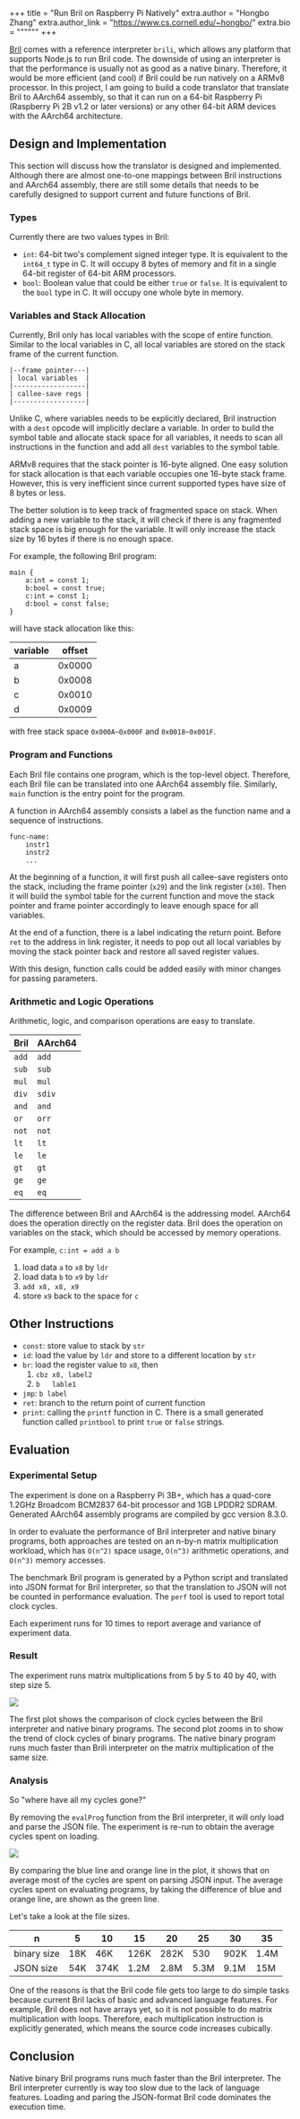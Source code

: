 +++
title = "Run Bril on Raspberry Pi Natively"
extra.author = "Hongbo Zhang"
extra.author_link = "https://www.cs.cornell.edu/~hongbo/"
extra.bio = """"""
+++

[Bril][] comes with a reference interpreter `brili`, 
which allows any platform that supports Node.js to run Bril code.
The downside of using an interpreter is that
the performance is usually not as good as a native binary.
Therefore, it would be more efficient (and cool) if Bril could be run natively on a ARMv8 processor.
In this project, I am going to build a code translator that
translate Bril to AArch64 assembly,
so that it can run on a 64-bit Raspberry Pi (Raspberry Pi 2B v1.2 or later versions)
or any other 64-bit ARM devices with the AArch64 architecture.

[bril]: https://github.com/sampsyo/bril

## Design and Implementation

This section will discuss how the translator is designed and implemented.
Although there are almost one-to-one mappings between Bril instructions and AArch64 assembly,
there are still some details that needs to be carefully designed to support
current and future functions of Bril.

### Types

Currently there are two values types in Bril:

* `int`: 64-bit two's complement signed integer type. 
It is equivalent to the `int64_t` type in C.
It will occupy 8 bytes of memory and fit in a single 64-bit register of 64-bit ARM processors.
* `bool`: Boolean value that could be either `true` or `false`.
It is equivalent to the `bool` type in C.
It will occupy one whole byte in memory. 

### Variables and Stack Allocation

Currently, Bril only has local variables with the scope of entire function.
Similar to the local variables in C, all local variables are stored on the 
stack frame of the current function.

```
|--frame pointer---|
| local variables  |
|------------------|
| callee-save regs |
|------------------|
```

Unlike C, where variables needs to be explicitly declared, 
Bril instruction with a `dest` opcode will implicitly declare a variable.
In order to build the symbol table and allocate stack space for all variables,
it needs to scan all instructions in the function and add all `dest` variables to 
the symbol table.

ARMv8 requires that the stack pointer is 16-byte aligned.
One easy solution for stack allocation is that each variable occupies one
16-byte stack frame.
However, this is very inefficient since current supported types have size of
8 bytes or less.

The better solution is to keep track of fragmented space on stack. 
When adding a new variable to the stack, 
it will check if there is any fragmented stack space is big enough for the 
variable.
It will only increase the stack size by 16 bytes if there is no enough space.

For example, the following Bril program:

```
main {
    a:int = const 1;
    b:bool = const true;
    c:int = const 1;
    d:bool = const false;
}
```
will have stack allocation like this:

|variable|offset|
|--------|------|
|a       |0x0000|
|b       |0x0008|
|c       |0x0010|
|d       |0x0009|

with free stack space `0x000A~0x000F` and `0x0018~0x001F`.

### Program and Functions

Each Bril file contains one program, which is the top-level object.
Therefore, each Bril file can be translated into one AArch64 assembly file.
Similarly, `main` function is the entry point for the program.

A function in AArch64 assembly consists a label as the function name and a sequence of instructions.
```assembly
func-name:
    instr1
    instr2
    ...
```

At the beginning of a function, it will first push all callee-save registers
onto the stack, including the frame pointer (`x29`) and the link register (`x30`).
Then it will build the symbol table for the current function 
and move the stack pointer and frame pointer accordingly to leave enough space
for all variables.

At the end of a function, there is a label indicating the return point.
Before `ret` to the address in link register, 
it needs to pop out all local variables by moving the stack pointer back
   and restore all saved register values.

With this design, function calls could be added easily with minor changes
for passing parameters.

### Arithmetic and Logic Operations

Arithmetic, logic, and comparison operations are easy to translate.

|Bril |AArch64|
|-----|-------|
|`add`|`add`  |
|`sub`|`sub`  |
|`mul`|`mul`  |
|`div`|`sdiv` |
|`and`|`and`  |
|`or` |`orr`  |
|`not`|`not`  |
|`lt` |`lt`   |
|`le` |`le`   |
|`gt` |`gt`   |
|`ge` |`ge`   |
|`eq` |`eq`   |

The difference between Bril and AArch64 is the addressing model.
AArch64 does the operation directly on the register data.
Bril does the operation on variables on the stack, 
     which should be accessed by memory operations.

For example, `c:int = add a b`

1. load data `a` to `x8` by `ldr`
2. load data `b` to `x9` by `ldr`
3. `add x8, x8, x9`
4. store `x9` back to the space for `c`

## Other Instructions

* `const`: store value to stack by `str`
* `id`: load the value by `ldr` and store to a different location by `str`
* `br`: load the register value to `x8`, then
    1. `cbz x8, label2`
    2. `b   lable1`
* `jmp`: `b label`
* `ret`: branch to the return point of current function
* `print`: calling the `printf` function in C. 
There is a small generated function called `printbool` 
to print `true` or `false` strings.

## Evaluation

### Experimental Setup

The experiment is done on a Raspberry Pi 3B+, 
which has a quad-core 1.2GHz Broadcom BCM2837 64-bit processor
and 1GB LPDDR2 SDRAM.
Generated AArch64 assembly programs are compiled by gcc version 8.3.0.

In order to evaluate the performance of Bril interpreter and 
native binary programs,
both approaches are tested on an n-by-n matrix multiplication workload,
which has `O(n^2)` space usage, `O(n^3)` arithmetic operations, 
      and `O(n^3)` memory accesses.

The benchmark Bril program is generated by a Python script
and translated into JSON format for Bril interpreter, 
so that the translation to JSON will not be counted in performance evaluation.
The `perf` tool is used to report total clock cycles.

Each experiment runs for 10 times to report average and 
variance of experiment data.

### Result

The experiment runs matrix multiplications from 5 by 5 to 40 by 40, with step
size 5.

![](https://www.cs.cornell.edu/~hongbo/cs6120/report/matmul.png)

The first plot shows the comparison of clock cycles between the Bril interpreter
and native binary programs. 
The second plot zooms in to show the trend of clock cycles of binary programs.
The native binary program runs much faster than Brili interpreter
on the matrix multiplication of the same size.

### Analysis

So "where have all my cycles gone?"


By removing the `evalProg` function from the Bril interpreter,
it will only load and parse the JSON file.
The experiment is re-run to obtain the average cycles spent on loading.

![](https://www.cs.cornell.edu/~hongbo/cs6120/report/cyclediff.png)

By comparing the blue line and orange line in the plot,
it shows that on average most of the cycles are spent on parsing JSON input.
The average cycles spent on evaluating programs, 
    by taking the difference of blue and orange line,
    are shown as the green line.

Let's take a look at the file sizes. 

|n|5|10|15|20|25|30|35|
|---|---|---|---|---|---|---|---|
|binary size|18K|46K|126K|282K|530|902K|1.4M|
|JSON size|54K|374K|1.2M|2.8M|5.3M|9.1M|15M|


One of the reasons is that the Bril code file gets too large to do simple tasks
because current Bril lacks of basic and advanced language features.
For example, Bril does not have arrays yet,
so it is not possible to do matrix multiplication with loops.
Therefore, each multiplication instruction is explicitly generated,
    which means the source code increases cubically.

## Conclusion

Native binary Bril programs runs much faster than the Bril interpreter.
The Bril interpreter currently is way too slow due to the lack of language features.
Loading and paring the JSON-format Bril code dominates the execution time.
